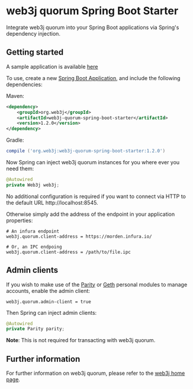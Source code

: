 # web3j quorum Spring Boot Starter

Integrate web3j quorum into your Spring Boot applications via Spring's dependency injection.


## Getting started

A sample application is available [here](https://github.com/web3j/examples/tree/master/spring-boot)

To use, create a new [Spring Boot Application](https://spring.io/guides/gs/spring-boot/), and 
include the following dependencies:

Maven:

```xml
<dependency>
    <groupId>org.web3j</groupId>
    <artifactId>web3j-quorum-spring-boot-starter</artifactId>
    <version>1.2.0</version>
</dependency>
```

Gradle:

```groovy
compile ('org.web3j:web3j-quorum-spring-boot-starter:1.2.0')
```

Now Spring can inject web3j quorum instances for you where ever you need them:

```java
@Autowired
private Web3j web3j;
```

No additional configuration is required if you want to connect via HTTP to the default URL 
http://localhost:8545.

Otherwise simply add the address of the endpoint in your application properties:

```properties
# An infura endpoint
web3j.quorum.client-address = https://morden.infura.io/

# Or, an IPC endpoing
web3j.quorum.client-address = /path/to/file.ipc
```


## Admin clients

If you wish to make use of the 
[Parity](https://github.com/ethcore/parity/wiki/JSONRPC-personal-module) or 
[Geth](https://github.com/ethereum/go-ethereum/wiki/Management-APIs#personal) personal modules 
to manage accounts, enable the admin client:

```properties
web3j.quorum.admin-client = true
```

Then Spring can inject admin clients:

 ```java
 @Autowired
 private Parity parity;
 ```

**Note**: This is not required for transacting with web3j quorum.  


## Further information

For further information on web3j quorum, please refer to the [web3j home page](https://web3j.io).
